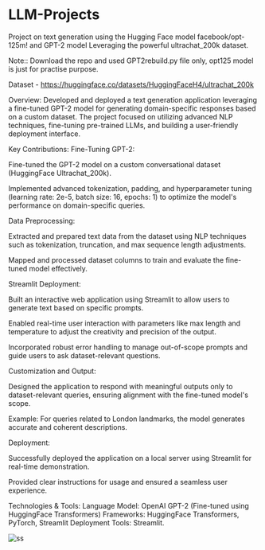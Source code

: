 # LLM-Projects
Project on text generation using the Hugging Face model facebook/opt-125m! and GPT-2 model Leveraging the powerful ultrachat_200k dataset.

Note:: Download the repo and used GPT2rebuild.py file only, opt125 model is just for practise purpose. 

Dataset - https://huggingface.co/datasets/HuggingFaceH4/ultrachat_200k


Overview:
Developed and deployed a text generation application leveraging a fine-tuned GPT-2 model for generating domain-specific responses based on a custom dataset. The project focused on utilizing advanced NLP techniques, fine-tuning pre-trained LLMs, and building a user-friendly deployment interface.

Key Contributions:
Fine-Tuning GPT-2:

Fine-tuned the GPT-2 model on a custom conversational dataset (HuggingFace Ultrachat_200k).

Implemented advanced tokenization, padding, and hyperparameter tuning (learning rate: 2e-5, batch size: 16, epochs: 1) to optimize the model's performance on domain-specific queries.

Data Preprocessing:

Extracted and prepared text data from the dataset using NLP techniques such as tokenization, truncation, and max sequence length adjustments.

Mapped and processed dataset columns to train and evaluate the fine-tuned model effectively.

Streamlit Deployment:

Built an interactive web application using Streamlit to allow users to generate text based on specific prompts.

Enabled real-time user interaction with parameters like max length and temperature to adjust the creativity and precision of the output.

Incorporated robust error handling to manage out-of-scope prompts and guide users to ask dataset-relevant questions.

Customization and Output:

Designed the application to respond with meaningful outputs only to dataset-relevant queries, ensuring alignment with the fine-tuned model's scope.

Example: For queries related to London landmarks, the model generates accurate and coherent descriptions.

Deployment:

Successfully deployed the application on a local server using Streamlit for real-time demonstration.

Provided clear instructions for usage and ensured a seamless user experience.

Technologies & Tools:
Language Model: OpenAI GPT-2 (Fine-tuned using HuggingFace Transformers)
Frameworks: HuggingFace Transformers, PyTorch, Streamlit
Deployment Tools: Streamlit.



![ss](https://github.com/user-attachments/assets/ee3363dc-c474-4dc1-8931-9b3ed73eaf46)


